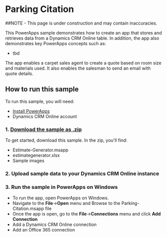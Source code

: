 <properties
    pageTitle="Estimate Generator Sample App"
    description="Sample PowerApp with Dynamics CRM Online as a data source"
    services="powerapps"
    documentationCenter="na"
    authors="merwanhade"
    manager="dwrede"
    editor=""
    tags=""/>

<tags
   ms.service="powerapps"
   ms.devlang="na"
   ms.topic="article"
   ms.tgt_pltfrm="na"
   ms.workload="na"
   ms.date="11/17/2015"
   ms.author="mhade"/>

# Parking Citation #
##NOTE - This page is under construction and may contain inaccuracies. 

This PowerApps sample demonstrates how to create an app that stores and retrieves data from a Dynamics CRM Online table. In addition, the app also demonstrates key PowerApps concepts such as:

- tbd

The app enables a carpet sales agent to create a quote based on room size and materials used. It also enables the salesman to send an email with quote details. 

## How to run this sample ##
To run this sample, you will need:

- [Install PowerApps](http://aka.ms/powerappsinstall)
- Dynamics CRM Online account


### 1. [Download the sample as .zip](http://aka.ms/parkingcitationsample)
To get started, download this sample. In the zip, you'll find: 

- Estimate-Generator.msapp
- estimategenerator.xlsx
- Sample images 

### 2. Upload sample data to your Dynamics CRM Online instance


### 3. Run the sample in PowerApps on Windows
- To run the app, open PowerApps on Windows. 
- Navigate to the **File**->**Open** menu and Browse to the Parking-Citation.msapp file
- Once the app is open, go to the **File**->**Connections** menu and click **Add Connection**
- Add a Dynamics CRM Online connection
- Add an Office 365 connection

